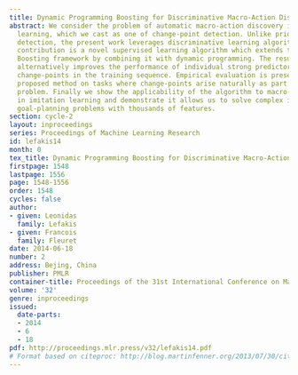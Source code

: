 ```yaml
---
title: Dynamic Programming Boosting for Discriminative Macro-Action Discovery
abstract: We consider the problem of automatic macro-action discovery in imitation
  learning, which we cast as one of change-point detection. Unlike prior work in change-point
  detection, the present work leverages discriminative learning algorithms. Our main
  contribution is a novel supervised learning algorithm which extends the classical
  Boosting framework by combining it with dynamic programming. The resulting process
  alternatively improves the performance of individual strong predictors and the estimated
  change-points in the training sequence. Empirical evaluation is presented for the
  proposed method on tasks where change-points arise naturally as part of a classification
  problem. Finally we show the applicability of the algorithm to macro-action discovery
  in imitation learning and demonstrate it allows us to solve complex image-based
  goal-planning problems with thousands of features.
section: cycle-2
layout: inproceedings
series: Proceedings of Machine Learning Research
id: lefakis14
month: 0
tex_title: Dynamic Programming Boosting for Discriminative Macro-Action Discovery
firstpage: 1548
lastpage: 1556
page: 1548-1556
order: 1548
cycles: false
author:
- given: Leonidas
  family: Lefakis
- given: Francois
  family: Fleuret
date: 2014-06-18
number: 2
address: Bejing, China
publisher: PMLR
container-title: Proceedings of the 31st International Conference on Machine Learning
volume: '32'
genre: inproceedings
issued:
  date-parts:
  - 2014
  - 6
  - 18
pdf: http://proceedings.mlr.press/v32/lefakis14.pdf
# Format based on citeproc: http://blog.martinfenner.org/2013/07/30/citeproc-yaml-for-bibliographies/
---
```

